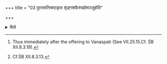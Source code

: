 +++
title = "03 पुरस्तात्स्विष्टकृतः शृङ्गशफैरुपहोमाञ्जुहोति"

+++

<details><summary>थिते</summary>

3. Before the Sviṣṭakr̥t-offering[^1] he offers (with the gravy) the additional-offerings (Upahomas) by means of the horns and hoofs.[^2]  

[^1]: Thus immediately after the offering to Vanaspati (See VII.25.15.Cf. ŚB XII.8.3.19).  

[^2]: Cf.ŚB XII.8.3.13.  
</details>
